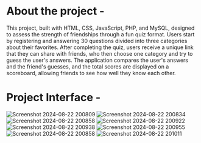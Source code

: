 <h1>About the project - </h1>

This project, built with HTML, CSS, JavaScript, PHP, and MySQL, designed to assess the strength of friendships through a fun quiz format. Users start by registering and answering 30 questions divided into three categories about their favorites. After completing the quiz, users receive a unique link that they can share with friends, who then choose one category and try to guess the user's answers. The application compares the user's answers and the friend's guesses, and the total scores are displayed on a scoreboard, allowing friends to see how well they know each other.  

<h1>Project Interface -</h1>

![Screenshot 2024-08-22 200809](https://github.com/user-attachments/assets/50cbc371-b266-4187-ae58-76e5530780b9)
![Screenshot 2024-08-22 200834](https://github.com/user-attachments/assets/67668886-7249-4e90-8b27-90dd914bcdbf)
![Screenshot 2024-08-22 200858](https://github.com/user-attachments/assets/1569bff9-7fb2-4817-a890-2b438234e074)
![Screenshot 2024-08-22 200922](https://github.com/user-attachments/assets/c7593620-9435-4cf6-9108-9e111249ac6d)
![Screenshot 2024-08-22 200938](https://github.com/user-attachments/assets/25acc71f-bd64-43d6-aab1-dd2d3c98c8c2)
![Screenshot 2024-08-22 200955](https://github.com/user-attachments/assets/3a629fa8-8226-4d01-a11c-e02f6853b4bf)
![Screenshot 2024-08-22 200858](https://github.com/user-attachments/assets/8865d09d-ccb4-4e1f-a88f-6c4080686721)
![Screenshot 2024-08-22 201011](https://github.com/user-attachments/assets/0c3ee05e-d1b1-46d6-8eb9-5cadf1d4fd3d)

